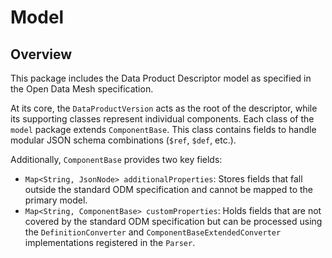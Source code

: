 # Model

## Overview

This package includes the Data Product Descriptor model as specified in the Open Data Mesh specification.

At its core, the `DataProductVersion` acts as the root of the descriptor, while its supporting classes represent
individual components. Each class of the `model` package extends `ComponentBase`. This class contains fields to handle
modular JSON schema combinations (`$ref`, `$def`, etc.).

Additionally, `ComponentBase` provides two key fields:

- `Map<String, JsonNode> additionalProperties`: Stores fields that fall outside the standard ODM specification and
  cannot be mapped to the primary model.
- `Map<String, ComponentBase> customProperties`: Holds fields that are not covered by the standard ODM specification but
  can be
  processed using the `DefinitionConverter` and `ComponentBaseExtendedConverter` implementations registered in the
  `Parser`.

